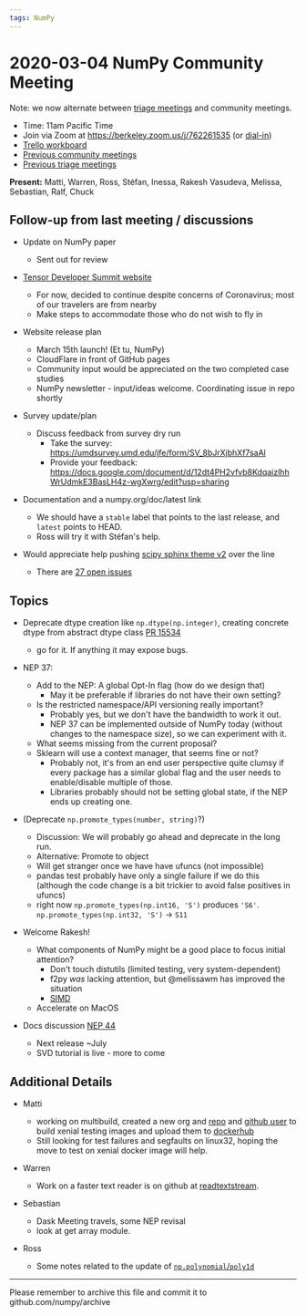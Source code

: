 ```yaml
---
tags: NumPy
---
```


# 2020-03-04 NumPy Community Meeting

Note: we now alternate between [triage meetings](https://hackmd.io/68i_JvOYQfy9ERiHgXMPvg) and community meetings.

- Time: 11am Pacific Time
- Join via Zoom at https://berkeley.zoom.us/j/762261535 (or [dial-in](https://berkeley.zoom.us/u/aC3ENhycM))
- [Trello workboard](https://trello.com/b/Azg4fYZH/numpy-at-bids)
- [Previous community meetings](https://github.com/numpy/archive/tree/master/status_meetings)
- [Previous triage meetings](https://github.com/numpy/archive/tree/master/triage_meetings)


**Present:** Matti, Warren, Ross, Stéfan, Inessa, Rakesh Vasudeva, Melissa, Sebastian, Ralf, Chuck


## Follow-up from last meeting / discussions

- Update on NumPy paper
  - Sent out for review

- [Tensor Developer Summit website](https://xd-con.org/tensor-2020/)
  - For now, decided to continue despite concerns of Coronavirus; most of our travelers are from nearby
  - Make steps to accommodate those who do not wish to fly in

- Website release plan
    - March 15th launch! (Et tu, NumPy)
    - CloudFlare in front of GitHub pages
    - Community input would be appreciated on the two completed case studies
    - NumPy newsletter - input/ideas welcome. Coordinating issue in repo shortly

- Survey update/plan
  - Discuss feedback from survey dry run
    * Take the survey: https://umdsurvey.umd.edu/jfe/form/SV_8bJrXjbhXf7saAl
    * Provide your feedback: https://docs.google.com/document/d/12dt4PH2vfvb8KdqaizlhhWrUdmkE3BasLH4z-wgXwrg/edit?usp=sharing

- Documentation and a numpy.org/doc/latest link
  - We should have a `stable` label that points to the last release, and `latest` points to HEAD.
  - Ross will try it with Stéfan's help.

- Would appreciate help pushing [scipy sphinx theme v2](https://github.com/scipy/scipy-sphinx-theme-v2) over the line
  - There are [27 open issues](https://github.com/scipy/scipy-sphinx-theme-v2/issues)


## Topics

- Deprecate dtype creation like ``np.dtype(np.integer)``, creating concrete dtype from abstract dtype class [PR 15534](https://github.com/numpy/numpy/pull/15534)
  - go for it. If anything it may expose bugs.


- NEP 37:
  - Add to the NEP: A global Opt-In flag (how do we design that)
    - May it be preferable if libraries do not have their own setting?
  - Is the restricted namespace/API versioning really important?
    - Probably yes, but we don't have the bandwidth to work it out.
    - NEP 37 can be implemented outside of NumPy today (without changes to the namespace size), so we can experiment with it. 
  - What seems missing from the current proposal?
  - Sklearn will use a context manager, that seems fine or not?
    - Probably not, it's from an end user perspective quite clumsy if every package has a similar global flag and the user needs to enable/disable multiple of those.
    - Libraries probably should not be setting global state, if the NEP ends up creating one.


- (Deprecate ``np.promote_types(number, string)``?)
  - Discussion: We will probably go ahead and deprecate in the long run.
  - Alternative: Promote to object
  - Will get stranger once we have have ufuncs (not impossible)
  - pandas test probably have only a single failure if we do this (although the code change is a bit trickier to avoid false positives in ufuncs)
  - right now `np.promote_types(np.int16, 'S')` produces `'S6'`. `np.promote_types(np.int32, 'S')` -> `S11`

 - Welcome Rakesh!
   * What components of NumPy might be a good place to focus initial attention?
     - Don't touch distutils (limited testing, very system-dependent)
     - f2py *was* lacking attention, but @melissawm has improved the situation
     - [SIMD](https://github.com/numpy/numpy/pull/13516)
   * Accelerate on MacOS

 - Docs discussion [NEP 44](https://numpy.org/neps/nep-0044-restructuring-numpy-docs.html)
   * Next release ~July
   * SVD tutorial is live - more to come

## Additional Details

- Matti
  - working on multibuild, created a new org and [repo](https://github.com/multi-build/docker-images) and [github user](https://github.com/multibuilder/) to build xenial testing images and upload them to [dockerhub](https://hub.docker.com/orgs/multibuild/repositories)
  - Still looking for test failures and segfaults on linux32, hoping the move to test on xenial docker image will help.

- Warren

  - Work on a faster text reader is on github at [readtextstream](https://github.com/WarrenWeckesser/readtextstream).

- Sebastian
  * Dask Meeting travels, some NEP revisal
  * look at get array module.

- Ross
  * Some notes related to the update of [`np.polynomial`/`poly1d`](https://hackmd.io/1CUvnChwQmmpqrvmIbKDsA)

---

Please remember to archive this file and commit it to github.com/numpy/archive

